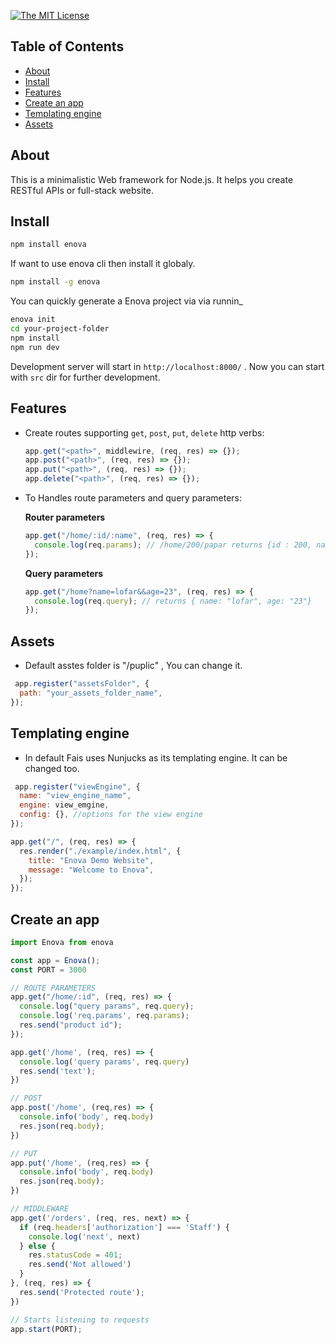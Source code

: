 
[![The MIT License](https://img.shields.io/badge/license-MIT-orange.svg?color=blue&style=flat-square)](http://opensource.org/licenses/MIT)

## Table of Contents

- [About](#about)
- [Install](#install)
- [Features](#features)
- [Create an app](#create-an-app)
- [Templating engine](#templating-engine)
- [Assets](#assets)

## About

This is a minimalistic Web framework for Node.js. It helps you create RESTful APIs or full-stack website.

## Install

```bash
npm install enova
```
If want to use enova cli then install it globaly.
```bash
npm install -g enova
```
You can quickly generate a Enova project via via runnin_
```bash
enova init
cd your-project-folder
npm install
npm run dev
```

Development server will start in `http://localhost:8000/` . Now you can start with `src` dir for further development.

## Features

- Create routes supporting `get`, `post`, `put`, `delete` http verbs:

  ```javascript
  app.get("<path>", middlewire, (req, res) => {});
  app.post("<path>", (req, res) => {});
  app.put("<path>", (req, res) => {});
  app.delete("<path>", (req, res) => {});
  ```


- To Handles route parameters and query parameters:

  **Router parameters**

  ```javascript
  app.get("/home/:id/:name", (req, res) => {
    console.log(req.params); // /home/200/papar returns {id : 200, name : papar}
  });
  ```

  **Query parameters**

  ```javascript
  app.get("/home?name=lofar&&age=23", (req, res) => {
    console.log(req.query); // returns { name: "lofar", age: "23"}
  });
  ```

## Assets

- Default asstes folder is "/puplic" , You can change it.

```javascript
 app.register("assetsFolder", {
  path: "your_assets_folder_name",
});
```

## Templating engine

- In default Fais uses Nunjucks as its templating engine. It can be changed too.

```javascript
 app.register("viewEngine", {
  name: "view_engine_name",
  engine: view_emgine,
  config: {}, //options for the view engine
});
```

```javascript
app.get("/", (req, res) => {
  res.render("./example/index.html", {
    title: "Enova Demo Website",
    message: "Welcome to Enova",
  });
});
```

## Create an app

```javascript
import Enova from enova

const app = Enova();
const PORT = 3000

// ROUTE PARAMETERS
app.get("/home/:id", (req, res) => {
  console.log("query params", req.query);
  console.log('req.params', req.params);
  res.send("product id");
});

app.get('/home', (req, res) => {
  console.log('query params', req.query)
  res.send('text');
})

// POST
app.post('/home', (req,res) => {
  console.info('body', req.body)
  res.json(req.body);
})

// PUT
app.put('/home', (req,res) => {
  console.info('body', req.body)
  res.json(req.body);
})

// MIDDLEWARE
app.get('/orders', (req, res, next) => {
  if (req.headers['authorization'] === 'Staff') {
    console.log('next', next)
  } else {
    res.statusCode = 401;
    res.send('Not allowed')
  }
}, (req, res) => {
  res.send('Protected route');
})

// Starts listening to requests
app.start(PORT);

```
